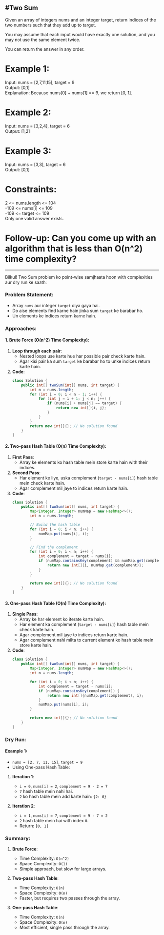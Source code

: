 #Two Sum
---

Given an array of integers nums and an integer target, return indices of the two numbers such that they add up to target.

You may assume that each input would have exactly one solution, and you may not use the same element twice.

You can return the answer in any order.

# Example 1:

Input: nums = [2,7,11,15], target = 9  
Output: [0,1]  
Explanation: Because nums[0] + nums[1] == 9, we return [0, 1].

# Example 2:

Input: nums = [3,2,4], target = 6  
Output: [1,2]

# Example 3:

Input: nums = [3,3], target = 6  
Output: [0,1]

# Constraints:

2 <= nums.length <= 104  
-109 <= nums[i] <= 109  
-109 <= target <= 109  
Only one valid answer exists.

# Follow-up: Can you come up with an algorithm that is less than O(n^2) time complexity?

---

Bilkul! Two Sum problem ko point-wise samjhaata hoon with complexities aur dry run ke saath:

### Problem Statement:
- Array `nums` aur integer `target` diya gaya hai.
- Do aise elements find karne hain jinka sum `target` ke barabar ho.
- Un elements ke indices return karne hain.

### Approaches:

#### 1. Brute Force (O(n^2) Time Complexity):
1. **Loop through each pair**:
   - Nested loops use karte hue har possible pair check karte hain.
   - Agar kisi pair ka sum `target` ke barabar ho to unke indices return karte hain.
2. **Code**:
   ```java
   class Solution {
       public int[] twoSum(int[] nums, int target) {
           int n = nums.length;
           for (int i = 0; i < n - 1; i++) {
               for (int j = i + 1; j < n; j++) {
                   if (nums[i] + nums[j] == target) {
                       return new int[]{i, j};
                   }
               }
           }
           return new int[]{}; // No solution found
       }
   }
   ```

#### 2. Two-pass Hash Table (O(n) Time Complexity):
1. **First Pass**:
   - Array ke elements ko hash table mein store karte hain with their indices.
2. **Second Pass**:
   - Har element ke liye, uska complement (`target - nums[i]`) hash table mein check karte hain.
   - Agar complement mil jaye to indices return karte hain.
3. **Code**:
   ```java
   class Solution {
       public int[] twoSum(int[] nums, int target) {
           Map<Integer, Integer> numMap = new HashMap<>();
           int n = nums.length;

           // Build the hash table
           for (int i = 0; i < n; i++) {
               numMap.put(nums[i], i);
           }

           // Find the complement
           for (int i = 0; i < n; i++) {
               int complement = target - nums[i];
               if (numMap.containsKey(complement) && numMap.get(complement) != i) {
                   return new int[]{i, numMap.get(complement)};
               }
           }

           return new int[]{}; // No solution found
       }
   }
   ```

#### 3. One-pass Hash Table (O(n) Time Complexity):
1. **Single Pass**:
   - Array ke har element ko iterate karte hain.
   - Har element ka complement (`target - nums[i]`) hash table mein check karte hain.
   - Agar complement mil jaye to indices return karte hain.
   - Agar complement nahi milta to current element ko hash table mein store karte hain.
2. **Code**:
   ```java
   class Solution {
       public int[] twoSum(int[] nums, int target) {
           Map<Integer, Integer> numMap = new HashMap<>();
           int n = nums.length;

           for (int i = 0; i < n; i++) {
               int complement = target - nums[i];
               if (numMap.containsKey(complement)) {
                   return new int[]{numMap.get(complement), i};
               }
               numMap.put(nums[i], i);
           }

           return new int[]{}; // No solution found
       }
   }
   ```

### Dry Run:
#### Example 1:
- `nums = [2, 7, 11, 15]`, `target = 9`
- Using One-pass Hash Table:

1. **Iteration 1**:
   - `i = 0`, `nums[i] = 2`, `complement = 9 - 2 = 7`
   - `7` hash table mein nahi hai.
   - `2` ko hash table mein add karte hain: `{2: 0}`

2. **Iteration 2**:
   - `i = 1`, `nums[i] = 7`, `complement = 9 - 7 = 2`
   - `2` hash table mein hai with index `0`.
   - Return: `[0, 1]`

### Summary:
1. **Brute Force**:
   - Time Complexity: `O(n^2)`
   - Space Complexity: `O(1)`
   - Simple approach, but slow for large arrays.

2. **Two-pass Hash Table**:
   - Time Complexity: `O(n)`
   - Space Complexity: `O(n)`
   - Faster, but requires two passes through the array.

3. **One-pass Hash Table**:
   - Time Complexity: `O(n)`
   - Space Complexity: `O(n)`
   - Most efficient, single pass through the array.
